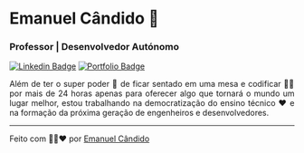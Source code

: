 # Emanuel Cândido 👋

### Professor | Desenvolvedor Autónomo
[![Linkedin Badge](https://img.shields.io/badge/-Linkedin-blue?style=flat-square&logo=Linkedin&logoColor=white&link=https://www.linkedin.com/in/emanuelcandido/)](https://www.linkedin.com/in/emanuelcandido/)
[![Portfolio Badge](https://img.shields.io/badge/-Portifólio-000?style=flat-square&logo=react&logoColor=white&link=https://emanueljosecandido.github.io/)](https://emanueljosecandido.github.io/)

<p align="justify">
    Além de ter o super poder 🤳 de ficar sentado em uma mesa e codificar 👩‍💻 por mais de 24 horas apenas para oferecer algo que tornará o mundo um lugar melhor, estou trabalhando na democratização do ensino técnico ❤ e na formação da próxima geração de engenheiros e desenvolvedores.
</p>

---
Feito com 🖤💛❤ por [Emanuel Cândido](https://emanueljosecandido.github.io/)

